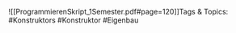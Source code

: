 
![[ProgrammierenSkript_1Semester.pdf#page=120]]Tags & Topics:
   #Konstruktors
   #Konstruktor
   #Eigenbau